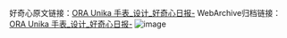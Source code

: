 好奇心原文链接：[ORA Unika 手表_设计_好奇心日报-](https://www.qdaily.com/articles/5344.html)
WebArchive归档链接：[ORA Unika 手表_设计_好奇心日报-](http://web.archive.org/web/20190623164602/https://www.qdaily.com/articles/5344.html)
![image](http://ww3.sinaimg.cn/large/007d5XDply1g3wgyebyw4j30u049jwsc)